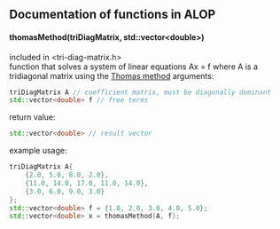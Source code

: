 ## Documentation of functions in ALOP
#### thomasMethod(triDiagMatrix, std::vector\<double>)
included in <tri-diag-matrix.h>  
function that solves a system of linear equations Ax = f where A is a tridiagonal matrix using the [Thomas method](https://en.wikipedia.org/wiki/Tridiagonal_matrix_algorithm)
arguments:
```cpp
triDiagMatrix A // coefficient matrix, must be diagonally dominant
std::vector<double> f // free terms
```
return value:
```cpp
std::vector<double> // result vector
```
example usage:
```cpp
triDiagMatrix A{
	{2.0, 5.0, 8.0, 2.0},
	{11.0, 14.0, 17.0, 11.0, 14.0},
	{3.0, 6.0, 9.0, 3.0}
};
std::vector<double> f = {1.0, 2.0, 3.0, 4.0, 5.0};
std::vector<double> x = thomasMethod(A, f);
```

